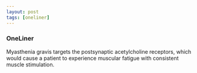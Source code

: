 ```yaml
---
layout: post
tags: [oneliner]
---
```



### OneLiner

Myasthenia gravis targets the postsynaptic acetylcholine receptors, which would cause a patient to experience muscular fatigue with consistent muscle stimulation.
